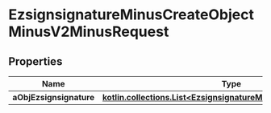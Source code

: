 
# EzsignsignatureMinusCreateObjectMinusV2MinusRequest

## Properties
Name | Type | Description | Notes
------------ | ------------- | ------------- | -------------
**aObjEzsignsignature** | [**kotlin.collections.List&lt;EzsignsignatureMinusRequestCompound&gt;**](EzsignsignatureMinusRequestCompound.md) |  | 



